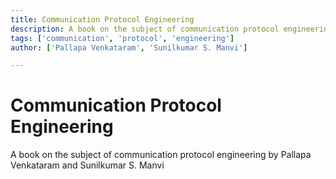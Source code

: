 ```yaml
---
title: Communication Protocol Engineering
description: A book on the subject of communication protocol engineering by Pallapa Venkataram and Sunilkumar S. Manvi
tags: ['communication', 'protocol', 'engineering']
author: ['Pallapa Venkataram', 'Sunilkumar S. Manvi']

---
```


# Communication Protocol Engineering

A book on the subject of communication protocol engineering by Pallapa Venkataram and Sunilkumar S. Manvi


